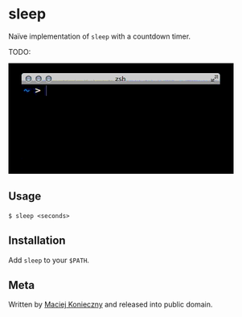 sleep
=====

Naïve implementation of `sleep` with a countdown timer.

TODO:

![](sleep.gif)


Usage
-----

    $ sleep <seconds>


Installation
------------

Add `sleep` to your `$PATH`.


Meta
----

Written by [Maciej Konieczny](http://narf.pl/) and released into
public domain.
